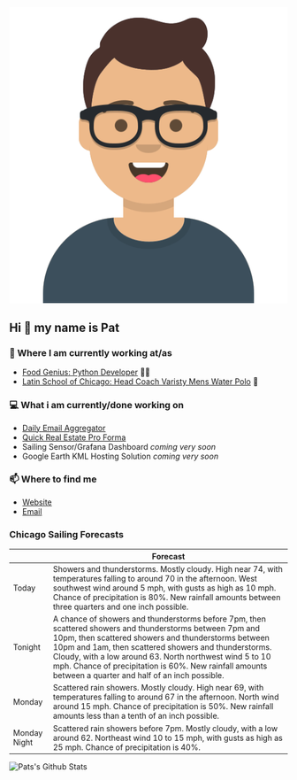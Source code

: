 [![Social banner for p-j-falconer](https://raw.githubusercontent.com/P-J-FALCONER/P-J-FALCONER/master/assets/avataaars.svg)](https://patfalconer.com/)
## Hi :wave: my name is Pat

### 💼 Where I am currently working at/as
- [Food Genius: Python Developer](https://getfoodgenius.com/) 🍔🐍
- [Latin School of Chicago: Head Coach Varisty Mens Water Polo](https://www.latinschool.org/) 🤽


### 💻 What i am currently/done working on
 - [Daily Email Aggregator](https://github.com/P-J-FALCONER/dott_daily_mail)
 - [Quick Real Estate Pro Forma](https://github.com/P-J-FALCONER/henry)
 - Sailing Sensor/Grafana Dashboard *coming very soon*
 - Google Earth KML Hosting Solution *coming very soon*

### 📫 Where to find me
 - [Website](https://patfalconer.com/)
 - [Email](mailto:patrick.j.falconer@gmail.com)


### Chicago Sailing Forecasts
|   | Forecast  |
|---|---|
| Today | Showers and thunderstorms. Mostly cloudy. High near 74, with temperatures falling to around 70 in the afternoon. West southwest wind around 5 mph, with gusts as high as 10 mph. Chance of precipitation is 80%. New rainfall amounts between three quarters and one inch possible. |
| Tonight | A chance of showers and thunderstorms before 7pm, then scattered showers and thunderstorms between 7pm and 10pm, then scattered showers and thunderstorms between 10pm and 1am, then scattered showers and thunderstorms. Cloudy, with a low around 63. North northwest wind 5 to 10 mph. Chance of precipitation is 60%. New rainfall amounts between a quarter and half of an inch possible. |
| Monday | Scattered rain showers. Mostly cloudy. High near 69, with temperatures falling to around 67 in the afternoon. North wind around 15 mph. Chance of precipitation is 50%. New rainfall amounts less than a tenth of an inch possible. |
| Monday Night | Scattered rain showers before 7pm. Mostly cloudy, with a low around 62. Northeast wind 10 to 15 mph, with gusts as high as 25 mph. Chance of precipitation is 40%. |

![Pats's Github Stats](https://github-readme-stats.vercel.app/api?username=p-j-falconer&show_icons=true&theme=radical)
